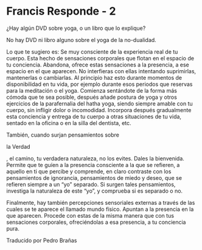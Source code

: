 # Francis Responde - 2

¿Hay algún DVD sobre yoga, o un libro que lo explique?

No hay DVD ni libro alguno sobre el yoga de la no-dualidad. 

Lo que te sugiero es: Se muy consciente de la experiencia real de tu cuerpo. Esta hecho de sensaciones corporales que flotan en el espacio de tu conciencia. Abandona, ofrece estas sensaciones a la presencia, a ese espacio en el que aparecen. No interfieras con ellas intentando suprimirlas, mantenerlas o cambiarlas. Al principio haz esto durante momentos de disponibilidad en tu vida, por ejemplo durante esos periodos que reservas para la meditación o el yoga. Comienza sentándote de la forma más cómoda que te sea posible, después añade postura de yoga y otros ejercicios de la parafernalia del hatha yoga, siendo siempre amable con tu cuerpo, sin infligir dolor o incomodidad. Incorpora después gradualmente esta conciencia y entrega de tu cuerpo a otras situaciones de tu vida, sentado en la oficina o en la silla del dentista, etc.

También, cuando surjan pensamientos sobre 

la Verdad

, el camino, tu verdadera naturaleza, no los evites. Dales la bienvenida. Permite que te guíen a la presencia consciente a la que se refieren, a aquello en ti que percibe y comprende, en claro contraste con los pensamientos de ignorancia, pensamientos de miedo y deseo, que se refieren siempre a un “yo” separado. Si surgen tales pensamientos, investiga la naturaleza de este “yo”, y comprueba si es separado o no.

Finalmente, hay también percepciones sensoriales externas a través de las cuales se te aparece el llamado mundo físico. Apuntan a la presencia en la que aparecen. Procede con estas de la misma manera que con tus sensaciones corporales, ofreciéndolas a esa presencia, a tu conciencia pura.

Traducido por Pedro Brañas


